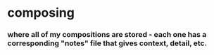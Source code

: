 # composing
### where all of my compositions are stored - each one has a corresponding "notes" file that gives context, detail, etc. 
